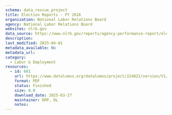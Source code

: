 ```yaml
---
schema: data_rescue_project 
title: Election Reports - FY 2016
organization: National Labor Relations Board
agency: National Labor Relations Board
websites: nlrb.gov
data_source: https://www.nlrb.gov/reports/agency-performance-report/election-reports/election-reports-fy-2016
description: 
last_modified: 2025-04-01
metadata_available: No
metadata_url: 
category:
  - Labor & Employment 
resources:
  - id: 681
    url: https://www.datalumos.org/datalumos/project/224621/version/V1/view
    format: PDF
    status: Finished
    size: 0.0
    download_date: 2025-03-27
    maintainer: DRP, DL
    notes: 
---
```

